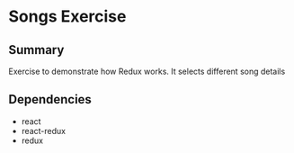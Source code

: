 # Songs Exercise

## Summary
Exercise to demonstrate how Redux works. It selects different song details

## Dependencies
- react
- react-redux
- redux
